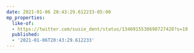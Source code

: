 ```yaml
---
date: 2021-01-06 20:43:29.612233-05:00
mp_properties:
  like-of:
  - https://twitter.com/susie_dent/status/1346915538698727428?s=19
  published:
  - '2021-01-06T20:43:29.612233'
---
```


